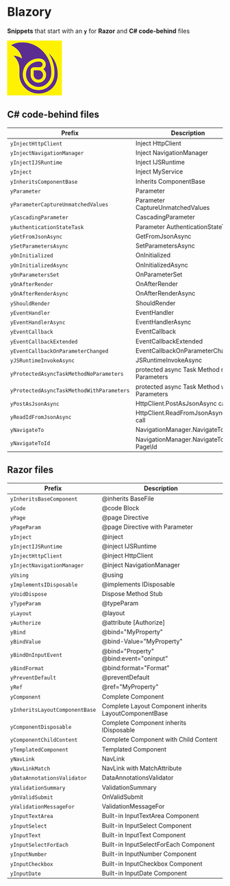 # Blazory

**Snippets** that start with an **`y`** for **Razor** and **C# code-behind** files

![blazory](https://github.com/bartvanhoey/blazory/blob/master/images/blazory-icon.png?raw=true)

## C# code-behind files

| Prefix                                  | Description
|---------------------------------------- |----------------------------------------------|
|`yInjectHttpClient`                      | Inject HttpClient
|`yInjectNavigationManager`               | Inject NavigationManager
|`yInjectIJSRuntime`                      | Inject IJSRuntime
|`yInject`                                | Inject MyService
|`yInheritsComponentBase`                 | Inherits ComponentBase
|`yParameter`                             | Parameter
|`yParameterCaptureUnmatchedValues`       | Parameter CaptureUnmatchedValues
|`yCascadingParameter`                    | CascadingParameter
|`yAuthenticationStateTask`               | Parameter AuthenticationStateTask
|`yGetFromJsonAsync`                      | GetFromJsonAsync
|`ySetParametersAsync`                    | SetParametersAsync
|`yOnInitialized`                         | OnInitialized
|`yOnInitializedAsync`                    | OnInitializedAsync
|`yOnParametersSet`                       | OnParameterSet
|`yOnAfterRender`                         | OnAfterRender
|`yOnAfterRenderAsync`                    | OnAfterRenderAsync
|`yShouldRender`                          | ShouldRender
|`yEventHandler`                          | EventHandler
|`yEventHandlerAsync`                     | EventHandlerAsync
|`yEventCallback`                         | EventCallback
|`yEventCallbackExtended`                 | EventCallbackExtended
|`yEventCallbackOnParameterChanged`       | EventCallbackOnParameterChanged
|`yJSRuntimeInvokeAsync`                  | JSRuntimeInvokeAsync
|`yProtectedAsyncTaskMethodNoParameters`  | protected async Task Method no Parameters
|`yProtectedAsyncTaskMethodWithParameters`| protected async Task Method with Parameters
|`yPostAsJsonAsync`                       | HttpClient.PostAsJsonAsync call
|`yReadIdFromJsonAsync`                   | HttpClient.ReadFromJsonAsync\<int> call
|`yNavigateTo`                            | NavigationManager.NavigateTo Page
|`yNavigateToId`                          | NavigationManager.NavigateTo Page\Id

## Razor files

| Prefix                             | Description
|------------------------------------|----------------------------------------------|
|`yInheritsBaseComponent`            | @inherits BaseFile
|`yCode`                             | @code Block
|`yPage`                             | @page Directive
|`yPageParam`                        | @page Directive with Parameter
|`yInject`                           | @inject
|`yInjectIJSRuntime`                 | @inject IJSRuntime
|`yInjectHttpClient`                 | @inject HttpClient
|`yInjectNavigationManager`          | @inject NavigationManager
|`yUsing`                            | @using
|`yImplementsIDisposable`            | @implements IDisposable
|`yVoidDispose`                      | Dispose Method Stub
|`yTypeParam`                        | @typeParam
|`yLayout`                           | @layout
|`yAuthorize`                        | @attribute [Authorize]
|`yBind`                             | @bind="MyProperty"
|`yBindValue`                        | @bind-Value="MyProperty"
|`yBindOnInputEvent`                 | @bind="Property" @bind:event="oninput"
|`yBindFormat`                       | @bind:format="Format"
|`yPreventDefault`                   | @preventDefault
|`yRef`                              | @ref="MyProperty"
|`yComponent`                        | Complete Component
|`yInheritsLayoutComponentBase`      | Complete Layout Component inherits LayoutComponentBase
|`yComponentDisposable`              | Complete Component inherits IDisposable
|`yComponentChildContent`            | Complete Component with Child Content
|`yTemplatedComponent`               | Templated Component
|`yNavLink`                          | NavLink
|`yNavLinkMatch`                     | NavLink with MatchAttribute
|`yDataAnnotationsValidator`         | DataAnnotationsValidator
|`yValidationSummary`                | ValidationSummary
|`yOnValidSubmit`                    | OnValidSubmit
|`yValidationMessageFor`             | ValidationMessageFor
|`yInputTextArea`                    | Built-in InputTextArea Component
|`yInputSelect`                      | Built-in InputSelect Component
|`yInputText`                        | Built-in InputText Component
|`yInputSelectForEach`               | Built-in InputSelectForEach Component
|`yInputNumber`                      | Built-in InputNumber Component
|`yInputCheckbox`                    | Built-in InputCheckbox Component
|`yInputDate`                        | Built-in InputDate Component
